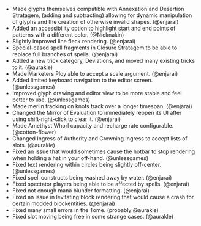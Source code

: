 - Made glyphs themselves compatible with Annexation and Desertion Stratagem, (adding and subtracting) allowing for dynamic manipulation of glyphs and the creation of otherwise invalid shapes. (@enjarai)
- Added an accessibility option to highlight start and end points of patterns with a different color. (@Nicknakin)
- Slightly improved line fleck rendering. (@enjarai)
- Special-cased spell fragments in Closure Stratagem to be able to replace full branches of spells. (@enjarai)
- Added a new trick category, Deviations, and moved many existing tricks to it. (@aurakle)
- Made Marketers Ploy able to accept a scale argument. (@enjarai)
- Added limited keyboard navigation to the editor screen. (@unlessgames)
- Improved glyph drawing and editor view to be more stable and feel better to use. (@unlessgames)
- Made merlin tracking on knots track over a longer timespan. (@enjarai)
- Changed the Mirror of Evaluation to immediately reopen its UI after using shift-right-click to clear it. (@enjarai)
- Made Amethyst Whorl capacity and recharge rate configurable. (@cotton-flower)
- Changed Ingress of Authority and Crowning Ingress to accept lists of slots. (@aurakle)
- Fixed an issue that would sometimes cause the hotbar to stop rendering when holding a hat in your off-hand. (@unlessgames)
- Fixed text rendering within circles being slightly off-center. (@unlessgames)
- Fixed spell constructs being washed away by water. (@enjarai)
- Fixed spectator players being able to be affected by spells. (@enjarai)
- Fixed not enough mana blunder formatting. (@enjarai)
- Fixed an issue in levitating block rendering that would cause a crash for certain modded blockentities. (@enjarai)
- Fixed many small errors in the Tome. (probably @aurakle)
- Fixed slot moving being free in some strange cases. (@aurakle)
